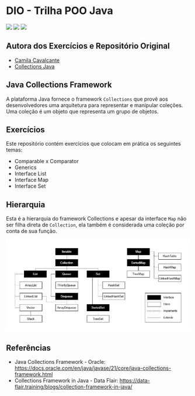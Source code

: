 # DIO - Trilha POO Java
<div style="display:inline-block">
        <picture>
                <source media="(prefers-color-scheme: light)" srcset="https://img.shields.io/badge/Java-black?style=for-the-badge&logo=OpenJDK&logoColor=white">
                <img src="https://img.shields.io/badge/Java-white?style=for-the-badge&logo=OpenJDK&logoColor=black" />
        </picture>
        <picture>
                <source media="(prefers-color-scheme: light)" srcset="https://img.shields.io/badge/Maven-black?style=for-the-badge&logo=ApacheMaven&logoColor=white">
                <img src="https://img.shields.io/badge/Maven-white?style=for-the-badge&logo=ApacheMaven&logoColor=black" />
        </picture>
        <picture>
                <source media="(prefers-color-scheme: light)" srcset="https://img.shields.io/badge/Spring_Boot-black?style=for-the-badge&logo=SpringBoot&logoColor=white">
                <img src="https://img.shields.io/badge/Spring_Boot-white?style=for-the-badge&logo=SpringBoot&logoColor=black" />
        </picture>
</div>

## Autora dos Exercícios e Repositório Original
- [Camila Cavalcante](https://github.com/cami-la)
- [Collections Java](https://github.com/cami-la/collections-java-api-2023)

## Java Collections Framework
A plataforma Java fornece o framework `Collections` que provê aos desenvolvedores uma arquitetura para representar e manipular coleções. Uma coleção é um objeto que representa um grupo de objetos.

## Exercícios
Este repositório contém exercícios que colocam em prática os seguintes temas:

- Comparable x Comparator
- Generics
- Interface List
- Interface Map
- Interface Set


## Hierarquia
Esta é a hierarquia do framework Collections e apesar da interface `Map` não ser filha direta de `Collection`, ela também é considerada uma coleção por conta de sua função.

<p align="center">
        <img src="assets/images/collection-hierarchy.png">
</p>

## Referências
- Java Collections Framework - Oracle: https://docs.oracle.com/en/java/javase/21/core/java-collections-framework.html
- Collections Framework in Java - Data Flair: https://data-flair.training/blogs/collection-framework-in-java/